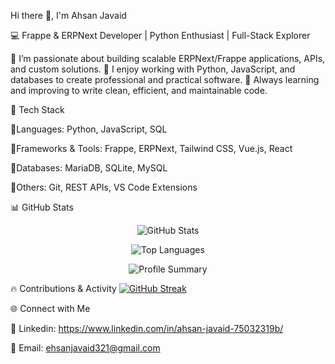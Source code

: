 Hi there 👋, I'm Ahsan Javaid

💻 Frappe & ERPNext Developer | Python Enthusiast | Full-Stack Explorer

🔹 I’m passionate about building scalable ERPNext/Frappe applications, APIs, and custom solutions.
🔹 I enjoy working with Python, JavaScript, and databases to create professional and practical software.
🔹 Always learning and improving to write clean, efficient, and maintainable code.

🚀 Tech Stack

🔹Languages: Python, JavaScript, SQL

🔹Frameworks & Tools: Frappe, ERPNext, Tailwind CSS, Vue.js, React

🔹Databases: MariaDB, SQLite, MySQL

🔹Others: Git, REST APIs, VS Code Extensions

📊 GitHub Stats
<p align="center"> <img src="https://github-readme-stats.vercel.app/api?username=ehsanjavaid&show_icons=true&theme=tokyonight" alt="GitHub Stats" /> </p> 
<p align="center"> <img src="https://github-readme-stats.vercel.app/api/top-langs/?username=ehsanjavaid&layout=compact&theme=tokyonight" alt="Top Languages" /> </p> 
<p align="center"> <img src="https://github-profile-summary-cards.vercel.app/api/cards/profile-details?username=ehsanjavaid&theme=tokyonight" alt="Profile Summary" /> </p>

🔥 Contributions & Activity
[![GitHub Streak](https://streak-stats.demolab.com/?user=ehsanjavaid&theme=dark&exclude_days=Sun%2CMon)](https://git.io/streak-stats)



🌐 Connect with Me

💼 Linkedin: https://www.linkedin.com/in/ahsan-javaid-75032319b/

📧 Email: ehsanjavaid321@gmail.com
